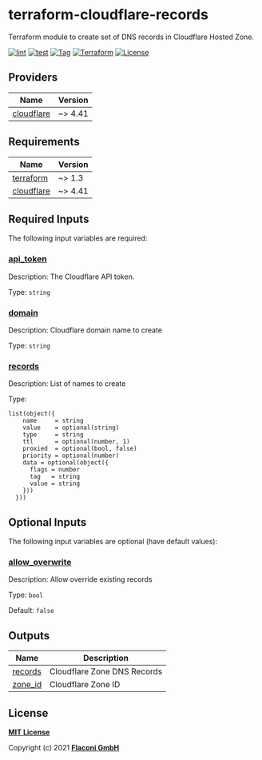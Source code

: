 # terraform-cloudflare-records

Terraform module to create set of DNS records in Cloudflare Hosted Zone.

[![lint](https://github.com/flaconi/terraform-cloudflare-records/workflows/lint/badge.svg)](https://github.com/flaconi/terraform-cloudflare-records/actions?query=workflow%3Alint)
[![test](https://github.com/flaconi/terraform-cloudflare-records/workflows/test/badge.svg)](https://github.com/flaconi/terraform-cloudflare-records/actions?query=workflow%3Atest)
[![Tag](https://img.shields.io/github/tag/flaconi/terraform-cloudflare-records.svg)](https://github.com/flaconi/terraform-cloudflare-records/releases)
[![Terraform](https://img.shields.io/badge/Terraform--registry-cloudflare--records-brightgreen.svg)](https://registry.terraform.io/modules/flaconi/records/cloudflare/)
[![License](https://img.shields.io/badge/license-MIT-blue.svg)](https://opensource.org/licenses/MIT)


<!-- TFDOCS_HEADER_START -->


<!-- TFDOCS_HEADER_END -->

<!-- TFDOCS_PROVIDER_START -->
## Providers

| Name | Version |
|------|---------|
| <a name="provider_cloudflare"></a> [cloudflare](#provider\_cloudflare) | ~> 4.41 |

<!-- TFDOCS_PROVIDER_END -->

<!-- TFDOCS_REQUIREMENTS_START -->
## Requirements

| Name | Version |
|------|---------|
| <a name="requirement_terraform"></a> [terraform](#requirement\_terraform) | ~> 1.3 |
| <a name="requirement_cloudflare"></a> [cloudflare](#requirement\_cloudflare) | ~> 4.41 |

<!-- TFDOCS_REQUIREMENTS_END -->

<!-- TFDOCS_INPUTS_START -->
## Required Inputs

The following input variables are required:

### <a name="input_api_token"></a> [api\_token](#input\_api\_token)

Description: The Cloudflare API token.

Type: `string`

### <a name="input_domain"></a> [domain](#input\_domain)

Description: Cloudflare domain name to create

Type: `string`

### <a name="input_records"></a> [records](#input\_records)

Description: List of names to create

Type:

```hcl
list(object({
    name     = string
    value    = optional(string)
    type     = string
    ttl      = optional(number, 1)
    proxied  = optional(bool, false)
    priority = optional(number)
    data = optional(object({
      flags = number
      tag   = string
      value = string
    }))
  }))
```

## Optional Inputs

The following input variables are optional (have default values):

### <a name="input_allow_overwrite"></a> [allow\_overwrite](#input\_allow\_overwrite)

Description: Allow override existing records

Type: `bool`

Default: `false`

<!-- TFDOCS_INPUTS_END -->

<!-- TFDOCS_OUTPUTS_START -->
## Outputs

| Name | Description |
|------|-------------|
| <a name="output_records"></a> [records](#output\_records) | Cloudflare Zone DNS Records |
| <a name="output_zone_id"></a> [zone\_id](#output\_zone\_id) | Cloudflare Zone ID |

<!-- TFDOCS_OUTPUTS_END -->

## License

**[MIT License](LICENSE)**

Copyright (c) 2021 **[Flaconi GmbH](https://github.com/flaconi)**
